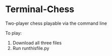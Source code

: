 # Terminal-Chess
Two-player chess playable via the command line

To play: 

1. Download all three files
2. Run runthisfile.py


